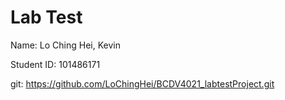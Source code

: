 # Lab Test

Name: Lo Ching Hei, Kevin

Student ID: 101486171

git: https://github.com/LoChingHei/BCDV4021_labtestProject.git
